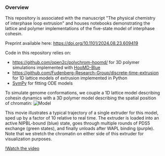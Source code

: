 ### Overview ###

This repository is associated with the manuscript "The physical chemistry of interphase loop extrusion" and houses notebooks demonstrating the lattice and polymer implementations of the five-state model of interphase cohesin.

Preprint available here: https://doi.org/10.1101/2024.08.23.609419

Code in this repository relies on:
- https://github.com/open2c/polychrom-hoomd/ for 3D polymer simulations implemented with [HooMD-Blue](https://github.com/glotzerlab/hoomd-blue)
- https://github.com/Fudenberg-Research-Group/discrete-time-extrusion for 1D lattice models of extrusion implemented in Python
- [SymPy](https://www.sympy.org/en/index.html) for fitting ODE models

To simulate genome conformations, we couple a 1D lattice model describing cohesin dynamics with a 3D polymer model describing the spatial position of chromatin:
![Model](./figures/five-state-polymer.png?raw=true)



This movie illustrates a typical trajectory of a single extruder for this model, sped up by a factor of 10 relative to real time.
The extruder is loaded into an active NIPBL-bound (blue) state, goes through multiple rounds of PDS5 exchange (green states), and finally unloads after WAPL binding (purple). Note that we stretch the chromatin on either side of this extruder for visualization purposes.

[!Watch the video](https://github.com/user-attachments/assets/2d13ef30-2c15-4322-bf2d-8f2c3dd2a510)






